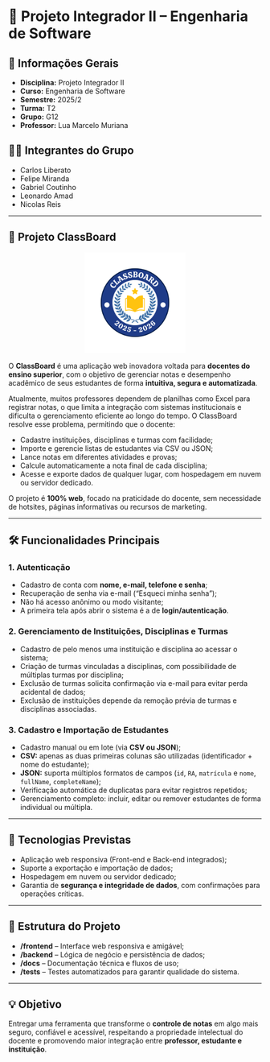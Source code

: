 # 📘 Projeto Integrador II – Engenharia de Software  

## 📌 Informações Gerais
- **Disciplina:** Projeto Integrador II  
- **Curso:** Engenharia de Software  
- **Semestre:** 2025/2  
- **Turma:** T2  
- **Grupo:** G12  
- **Professor:** Lua Marcelo Muriana  

## 👨‍💻 Integrantes do Grupo
- Carlos Liberato  
- Felipe Miranda  
- Gabriel Coutinho  
- Leonardo Amad  
- Nicolas Reis  

---

## 🌟 Projeto ClassBoard

<p align="center">
  <img src="Visual_Identity/ClassBoard_Logotype.png" alt="Logo ClassBoard" width="200"/>
</p>

O **ClassBoard** é uma aplicação web inovadora voltada para **docentes do ensino superior**, com o objetivo de gerenciar notas e desempenho acadêmico de seus estudantes de forma **intuitiva, segura e automatizada**.  

Atualmente, muitos professores dependem de planilhas como Excel para registrar notas, o que limita a integração com sistemas institucionais e dificulta o gerenciamento eficiente ao longo do tempo. O ClassBoard resolve esse problema, permitindo que o docente:

- Cadastre instituições, disciplinas e turmas com facilidade;  
- Importe e gerencie listas de estudantes via CSV ou JSON;  
- Lance notas em diferentes atividades e provas;  
- Calcule automaticamente a nota final de cada disciplina;  
- Acesse e exporte dados de qualquer lugar, com hospedagem em nuvem ou servidor dedicado.  

O projeto é **100% web**, focado na praticidade do docente, sem necessidade de hotsites, páginas informativas ou recursos de marketing.

---

## 🛠 Funcionalidades Principais

### 1. Autenticação
- Cadastro de conta com **nome, e-mail, telefone e senha**;  
- Recuperação de senha via e-mail (“Esqueci minha senha”);  
- Não há acesso anônimo ou modo visitante;  
- A primeira tela após abrir o sistema é a de **login/autenticação**.  

### 2. Gerenciamento de Instituições, Disciplinas e Turmas
- Cadastro de pelo menos uma instituição e disciplina ao acessar o sistema;  
- Criação de turmas vinculadas a disciplinas, com possibilidade de múltiplas turmas por disciplina;  
- Exclusão de turmas solicita confirmação via e-mail para evitar perda acidental de dados;  
- Exclusão de instituições depende da remoção prévia de turmas e disciplinas associadas.  

### 3. Cadastro e Importação de Estudantes
- Cadastro manual ou em lote (via **CSV ou JSON**);  
- **CSV:** apenas as duas primeiras colunas são utilizadas (identificador + nome do estudante);  
- **JSON:** suporta múltiplos formatos de campos (`id`, `RA`, `matrícula` e `nome`, `fullName`, `completeName`);  
- Verificação automática de duplicatas para evitar registros repetidos;  
- Gerenciamento completo: incluir, editar ou remover estudantes de forma individual ou múltipla.

---

## 🚀 Tecnologias Previstas
- Aplicação web responsiva (Front-end e Back-end integrados);  
- Suporte a exportação e importação de dados;  
- Hospedagem em nuvem ou servidor dedicado;  
- Garantia de **segurança e integridade de dados**, com confirmações para operações críticas.  

---

## 📄 Estrutura do Projeto
- **/frontend** – Interface web responsiva e amigável;  
- **/backend** – Lógica de negócio e persistência de dados;  
- **/docs** – Documentação técnica e fluxos de uso;  
- **/tests** – Testes automatizados para garantir qualidade do sistema.  

---

## 💡 Objetivo
Entregar uma ferramenta que transforme o **controle de notas** em algo mais seguro, confiável e acessível, respeitando a propriedade intelectual do docente e promovendo maior integração entre **professor, estudante e instituição**.
